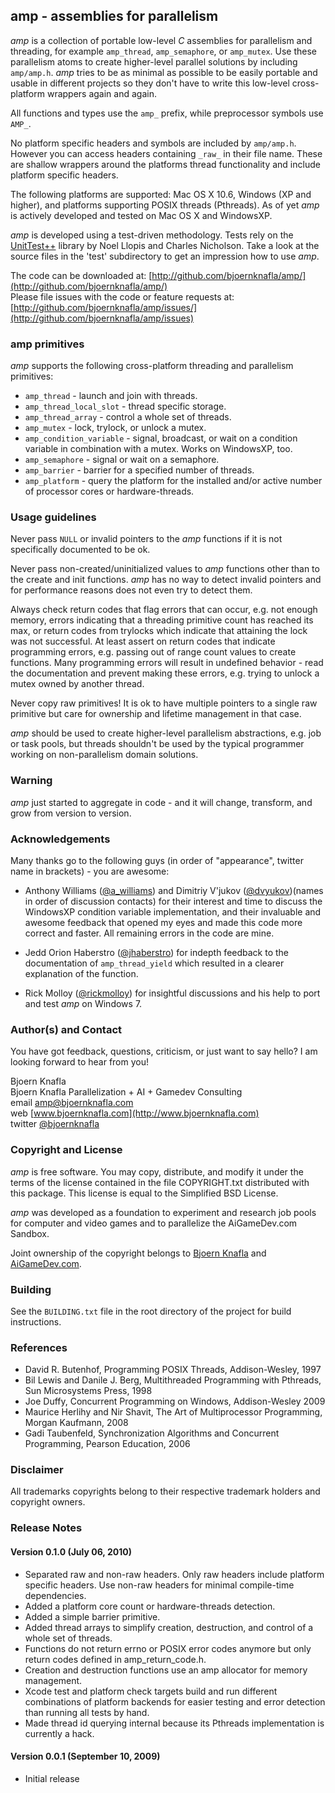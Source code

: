 amp - assemblies for parallelism
--------------------------------

*amp* is a collection of portable low-level *C* assemblies for parallelism and
threading, for example `amp_thread`, `amp_semaphore`, or `amp_mutex`. Use these
parallelism atoms to create higher-level parallel solutions by including
`amp/amp.h`. *amp* tries to be as minimal as possible to be easily portable
and usable in different projects so they don't have to write this low-level
cross-platform wrappers again and again.


All functions and types use the `amp_` prefix, while preprocessor symbols use
`AMP_`.  


No platform specific headers and symbols are included by `amp/amp.h`. However
you can access headers containing `_raw_` in their file name. These are
shallow wrappers around the platforms thread functionality and include platform
specific headers.


The following platforms are supported: Mac OS X 10.6, Windows (XP and higher),
and platforms supporting POSIX threads (Pthreads). As of yet *amp* is actively
developed and tested on Mac OS X and WindowsXP.


*amp* is developed using a test-driven methodology. Tests rely on the [UnitTest++](http://unittest-cpp.sourceforge.net/)
library by Noel Llopis and Charles Nicholson. Take a look at the source files
in the 'test' subdirectory to get an impression how to use *amp*.


The code can be downloaded at: [http://github.com/bjoernknafla/amp/](http://github.com/bjoernknafla/amp/)  
Please file issues with the code or feature requests at: [http://github.com/bjoernknafla/amp/issues/](http://github.com/bjoernknafla/amp/issues)  


### amp primitives ###

*amp* supports the following cross-platform threading and parallelism 
primitives:

 *  `amp_thread` - launch and join with threads.
 *  `amp_thread_local_slot` - thread specific storage.
 *  `amp_thread_array` - control a whole set of threads.
 *  `amp_mutex` - lock, trylock, or unlock a mutex.
 *  `amp_condition_variable` - signal, broadcast, or wait on a condition 
    variable in combination with a mutex. Works on WindowsXP, too.
 *  `amp_semaphore` - signal or wait on a semaphore.
 *  `amp_barrier` - barrier for a specified number of threads.
 *  `amp_platform` - query the platform for the installed and/or active number
    of processor cores or hardware-threads.


### Usage guidelines ###

Never pass `NULL` or invalid pointers to the *amp* functions if it is not 
specifically documented to be ok.

Never pass non-created/uninitialized values to *amp* functions other than to the 
create and init functions. *amp* has no way to detect invalid pointers
and for performance reasons does not even try to detect them.

Always check return codes that flag errors that can occur, e.g. not enough
memory, errors indicating that a threading primitive count has reached its
max, or return codes from trylocks which indicate that attaining the lock was
not successful.
At least assert on return codes that indicate programming errors, e.g. 
passing out of range count values to create functions.
Many programming errors will result in undefined behavior - read the 
documentation and prevent making these errors, e.g. trying to unlock a mutex
owned by another thread.

Never copy raw primitives! It is ok to have multiple pointers to a single
raw primitive but care for ownership and lifetime management in that case.

*amp* should be used to create higher-level parallelism abstractions, e.g.
job or task pools, but threads shouldn't be used by the typical programmer
working on non-parallelism domain solutions.


### Warning ###

*amp* just started to aggregate in code - and it will change, transform, and
grow from version to version.


### Acknowledgements ###

Many thanks go to the following guys (in order of "appearance", twitter
name in brackets) - you are awesome:

 -  Anthony Williams ([@a_williams](http://twitter.com/a_williams)) and Dimitriy V'jukov ([@dvyukov](http://twitter.com/dvyukov))(names in order of
discussion contacts) for their interest and time to discuss the WindowsXP
condition variable implementation, and their invaluable and awesome feedback
that opened my eyes and made this code more correct and faster. All remaining
errors in the code are mine.

 -  Jedd Orion Haberstro ([@jhaberstro](http://twitter.com/jhaberstro)) for indepth feedback to the documentation of
`amp_thread_yield` which resulted in a clearer explanation of the function.

 -  Rick Molloy ([@rickmolloy](http://twitter.com/rickmolloy)) for insightful discussions and his help to port and test *amp* on Windows 7.


### Author(s) and Contact ###

You have got feedback, questions, criticism, or just want to say hello? I am
looking forward to hear from you!

Bjoern Knafla  
Bjoern Knafla Parallelization + AI + Gamedev Consulting  
email [amp@bjoernknafla.com](mailto:amp@bjoernknafla.com)  
web [www.bjoernknafla.com](http://www.bjoernknafla.com)  
twitter [@bjoernknafla](http://twitter.com/bjoernknafla)  


### Copyright and License ###

*amp* is free software. You may copy, distribute, and modify it under the terms
of the license contained in the file COPYRIGHT.txt distributed with this
package. This license is equal to the Simplified BSD License.


*amp* was developed as a foundation to experiment and research job pools for 
computer and video games and to parallelize the AiGameDev.com Sandbox.


Joint ownership of the copyright belongs to
[Bjoern Knafla](http://www.bjoernknafla.com) and
[AiGameDev.com](http://AiGameDev.com).


### Building ###

See the `BUILDING.txt` file in the root directory of the project for build
instructions.


### References ###

 *  David R. Butenhof, Programming POSIX Threads, Addison-Wesley, 1997
 *  Bil Lewis and Danile J. Berg, Multithreaded Programming with Pthreads, 
    Sun Microsystems Press, 1998
 *  Joe Duffy, Concurrent Programming on Windows, Addison-Wesley 2009
 *  Maurice Herlihy and Nir Shavit, The Art of Multiprocessor Programming, 
    Morgan Kaufmann, 2008
 *  Gadi Taubenfeld, Synchronization Algorithms and Concurrent Programming,
    Pearson Education, 2006


### Disclaimer ###

All trademarks copyrights belong to their respective trademark holders and
copyright owners.


### Release Notes ###

#### Version 0.1.0 (July 06, 2010) ####

 *  Separated raw and non-raw headers. Only raw headers include platform
    specific headers. Use non-raw headers for minimal compile-time dependencies.
 *  Added a platform core count or hardware-threads detection.
 *  Added a simple barrier primitive.
 *  Added thread arrays to simplify creation, destruction, and control of
    a whole set of threads.
 *  Functions do not return errno or POSIX error codes anymore but only return
    codes defined in amp_return_code.h.
 *  Creation and destruction functions use an amp allocator for memory 
    management.
 *  Xcode test and platform check targets build and run different combinations
    of platform backends for easier testing and error detection than running
    all tests by hand.
 *  Made thread id querying internal because its Pthreads implementation is
    currently a hack.
    

#### Version 0.0.1 (September 10, 2009) ####

 *  Initial release






